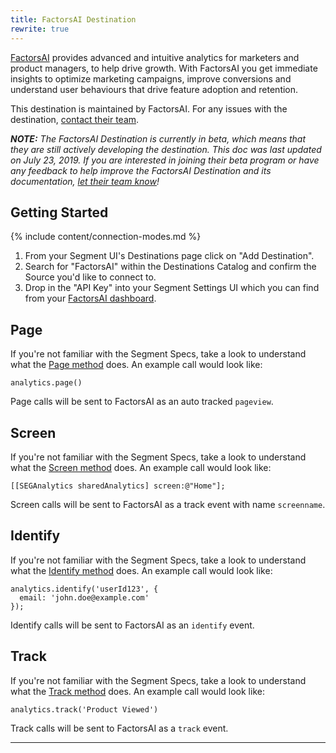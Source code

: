 ```yaml
---
title: FactorsAI Destination
rewrite: true
---
```

[FactorsAI](https://www.factors.ai/?utm_source=segmentio&utm_medium=docs&utm_campaign=partners) provides advanced and intuitive analytics for marketers and product managers, to help drive growth. With FactorsAI you get immediate insights to optimize marketing campaigns, improve conversions and understand user behaviours that drive feature adoption and retention.

This destination is maintained by FactorsAI. For any issues with the destination, [contact their team](mailto:support@factors.ai).

_**NOTE:** The FactorsAI Destination is currently in beta, which means that they are still actively developing the destination. This doc was last updated on July 23, 2019. If you are interested in joining their beta program or have any feedback to help improve the FactorsAI Destination and its documentation, [let their team know](mailto:support@factors.ai)!_

## Getting Started

{% include content/connection-modes.md %}

1. From your Segment UI's Destinations page click on "Add Destination".
2. Search for "FactorsAI" within the Destinations Catalog and confirm the Source you'd like to connect to.
3. Drop in the "API Key" into your Segment Settings UI which you can find from your [FactorsAI dashboard](https://app.factors.ai/#/settings/segment).

## Page

If you're not familiar with the Segment Specs, take a look to understand what the [Page method](https://segment.com/docs/connections/spec/page/) does. An example call would look like:

```
analytics.page()
```

Page calls will be sent to FactorsAI as an auto tracked `pageview`.


## Screen

If you're not familiar with the Segment Specs, take a look to understand what the [Screen method](https://segment.com/docs/connections/spec/screen/) does. An example call would look like:

```
[[SEGAnalytics sharedAnalytics] screen:@"Home"];
```

Screen calls will be sent to FactorsAI as a track event with name `screenname`.


## Identify

If you're not familiar with the Segment Specs, take a look to understand what the [Identify method](https://segment.com/docs/connections/spec/identify/) does. An example call would look like:

```
analytics.identify('userId123', {
  email: 'john.doe@example.com'
});
```

Identify calls will be sent to FactorsAI as an `identify` event.


## Track

If you're not familiar with the Segment Specs, take a look to understand what the [Track method](https://segment.com/docs/connections/spec/track/) does. An example call would look like:

```
analytics.track('Product Viewed')
```

Track calls will be sent to FactorsAI as a `track` event.

---
